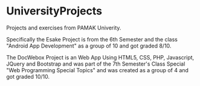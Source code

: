 # UniversityProjects
Projects and exercises from PAMAK Univerity. 

Specifically the Esake Project is from the 6th Semester and the class "Android App Development" as a group of 10 and got graded 8/10.

The DocWebox Project is an Web App Using HTML5, CSS, PHP, Javascript, JQuery and Bootstrap and was part of the 7th Semester's Class Special "Web Programming Special Topics" and was created as a group of 4 and got graded 10/10.
